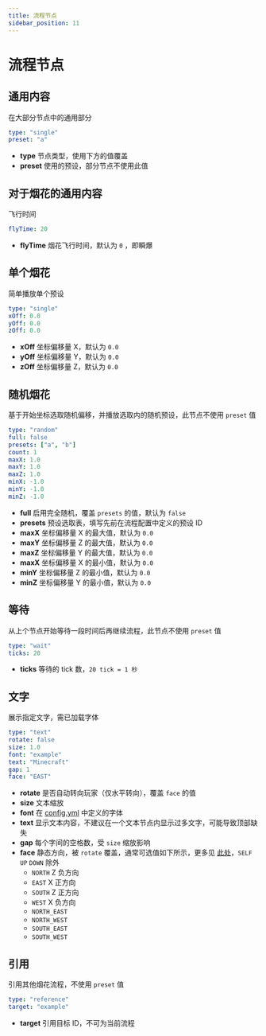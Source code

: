```yaml
---
title: 流程节点
sidebar_position: 11
---
```


# 流程节点

## 通用内容
在大部分节点中的通用部分
```yaml
type: "single"
preset: "a"
```
- **type** 节点类型，使用下方的值覆盖
- **preset** 使用的预设，部分节点不使用此值

## 对于烟花的通用内容
飞行时间
```yaml
flyTime: 20
```
- **flyTime** 烟花飞行时间，默认为 `0` ，即瞬爆

## 单个烟花
简单播放单个预设
```yaml
type: "single"
xOff: 0.0
yOff: 0.0
zOff: 0.0
```

- **xOff** 坐标偏移量 X，默认为 `0.0`
- **yOff** 坐标偏移量 Y，默认为 `0.0`
- **zOff** 坐标偏移量 Z，默认为 `0.0`

## 随机烟花
基于开始坐标选取随机偏移，并播放选取内的随机预设，此节点不使用 `preset` 值
```yaml
type: "random"
full: false
presets: ["a", "b"]
count: 1
maxX: 1.0
maxY: 1.0
maxZ: 1.0
minX: -1.0
minY: -1.0
minZ: -1.0
```

- **full** 启用完全随机，覆盖 `presets` 的值，默认为 `false`
- **presets** 预设选取表，填写先前在流程配置中定义的预设 ID
- **maxX** 坐标偏移量 X 的最大值，默认为 `0.0`
- **maxY** 坐标偏移量 Z 的最大值，默认为 `0.0`
- **maxZ** 坐标偏移量 Y 的最大值，默认为 `0.0`
- **maxX** 坐标偏移量 X 的最小值，默认为 `0.0`
- **minY** 坐标偏移量 Z 的最小值，默认为 `0.0`
- **minZ** 坐标偏移量 Y 的最小值，默认为 `0.0`

## 等待
从上个节点开始等待一段时间后再继续流程，此节点不使用 `preset` 值
```yaml
type: "wait"
ticks: 20
```

- **ticks** 等待的 tick 数，`20 tick = 1 秒`

## 文字
展示指定文字，需已加载字体
```yaml
type: "text"
rotate: false
size: 1.0
font: "example"
text: "Minecraft"
gap: 1
face: "EAST"
```
- **rotate** 是否自动转向玩家（仅水平转向），覆盖 `face` 的值
- **size** 文本缩放
- **font** 在 [config.yml](config.md) 中定义的字体
- **text** 显示文本内容，不建议在一个文本节点内显示过多文字，可能导致顶部缺失
- **gap** 每个字间的空格数，受 `size` 缩放影响
- **face** 静态方向，被 `rotate` 覆盖，通常可选值如下所示，更多见 [此处](https://jd.papermc.io/paper/1.21.4/org/bukkit/block/BlockFace.html)，`SELF` `UP` `DOWN` 除外
  - `NORTH` Z 负方向
  - `EAST` X 正方向
  - `SOUTH` Z 正方向
  - `WEST` X 负方向
  - `NORTH_EAST`
  - `NORTH_WEST`
  - `SOUTH_EAST`
  - `SOUTH_WEST`

## 引用
引用其他烟花流程，不使用 `preset` 值
```yaml
type: "reference"
target: "example"
```
- **target** 引用目标 ID，不可为当前流程
